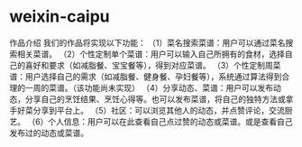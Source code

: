 # weixin-caipu
作品介绍
我们的作品将实现以下功能：
（1）菜名搜索菜谱：用户可以通过菜名搜索相关菜谱。
（2）个性定制单个菜谱：用户可以输入自己所拥有的食材，选择自己的喜好和要求（如减脂餐、宝宝餐等），得到对应菜谱。
（3）个性定制周菜谱：用户选择自己的需求（如减脂餐、健身餐、孕妇餐等），系统通过算法得到合理的一周的菜谱。（该功能尚未实现）
（4）分享动态、菜谱：用户可以发布动态，分享自己的烹饪结果、烹饪心得等。也可以发布菜谱，将自己的独特方法或拿手好菜分享到平台上。
（5）社区：可以浏览其他人的动态，并点赞评论，交流厨艺。
（6）个人信息：用户可以在此查看自己点过赞的动态或菜谱。或是查看自己发布过的动态或菜谱。
